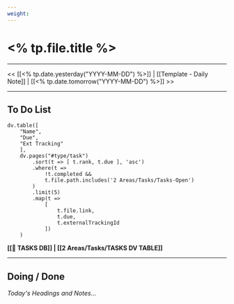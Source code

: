 ```yaml
---
weight:
---
```


# <% tp.file.title %>

---

<< [[<% tp.date.yesterday("YYYY-MM-DD") %>]] | [[Template - Daily Note]] | [[<% tp.date.tomorrow("YYYY-MM-DD") %>]] >>

---
## To Do List

```dataviewjs
dv.table([
	"Name",   
	"Due",
	"Ext Tracking"
	],
	dv.pages("#type/task")
    	.sort(t => [ t.rank, t.due ], 'asc')
		.where(t => 
			!t.completed &&
			t.file.path.includes('2 Areas/Tasks/Tasks-Open')
		)
		.limit(5)
		.map(t => 
			[
				t.file.link, 
				t.due,
				t.externalTrackingId
			])
    )
```

**[[🔘 TASKS DB]] | [[2 Areas/Tasks/TASKS DV TABLE]]**

---
## Doing / Done

*Today's Headings and Notes...*

